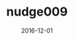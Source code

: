 ---
title: nudge009
articlename: Using active choice within the electronic health record to increase physician ordering and patient completion of high-value cancer screening tests
date: 2016-12-01
authors: Mitesh S.Patel, Kevin G.Volpp, Dylan S.Small, Craig Wynn, Jingsan Zhu, Lin Yang, Steven Honeywell Jr., Susan C.Day
source: 'https://www.sciencedirect.com/science/article/pii/S2213076416300689'
journal: Healthcare
topic: Nudges
spotlight: false
---